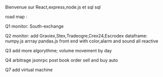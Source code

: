 
Bienvenue sur React,express,node.js et sql sql

road map :

Q1 monitor: South-exchange

Q2 monitor: add Graviex,Stex,Tradeogre,Crex24,Escrodex dataframe: numpy.js arrray pandas.js front end with color,alarm and sound all reactive

Q3 add more algorythme; volume movement by day

Q4 arbitrage jsonrpc post book order sell and buy auto

Q7 add virtual machine
